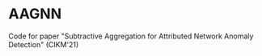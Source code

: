 # AAGNN
Code for paper "Subtractive Aggregation for Attributed Network Anomaly Detection" (CIKM'21)

